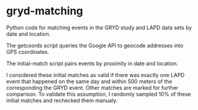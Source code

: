 # gryd-matching
Python code for matching events in the GRYD study and LAPD data sets by date and location.

The getcoords script queries the Google API to geocode addresses into GPS coordinates.

The initial-match script pairs events by proximity in date and location.

I considered these initial matches as valid if there was exactly one LAPD event that happened on the same day and within 500 meters of the corresponding the GRYD event. Other matches are marked for further comparison. To validate this assumption, I randomly sampled 10% of these initial matches and rechecked them manualy. 
